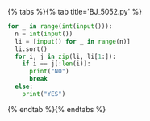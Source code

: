 {% tabs %}{% tab title='BJ_5052.py' %}

```py
for _ in range(int(input())):
  n = int(input())
  li = [input() for _ in range(n)]
  li.sort()
  for i, j in zip(li, li[1:]):
    if i == j[:len(i)]:
      print("NO")
      break
  else:
    print("YES")
```

{% endtab %}{% endtabs %}
